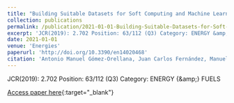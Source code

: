 ```yaml
---
title: "Building Suitable Datasets for Soft Computing and Machine Learning Techniques from Meteorological Data Integration: ACase Study for Predicting Significant Wave Height and Energy Flux"
collection: publications
permalink: /publication/2021-01-01-Building-Suitable-Datasets-for-Soft-Computing-and-Machine-Learning-Techniques-from-Meteorological-Da
excerpt: 'JCR(2019): 2.702 Position: 63/112 (Q3) Category: ENERGY &amp; FUELS'
date: 2021-01-01
venue: 'Energies'
paperurl: 'http://doi.org/10.3390/en14020468'
citation: 'Antonio Manuel Gómez-Orellana, Juan Carlos Fernández, Manuel Dorado-Moreno, <strong>Pedro Antonio Gutiérrez</strong>, César Hervás-Martínez, &quot;Building Suitable Datasets for Soft Computing and Machine Learning Techniques from Meteorological Data Integration: ACase Study for Predicting Significant Wave Height and Energy Flux.&quot; Energies, Vol. 14(2), 2021, pp.468.'
---
```

JCR(2019): 2.702 Position: 63/112 (Q3) Category: ENERGY {\&amp;} FUELS

[Access paper here](http://doi.org/10.3390/en14020468){:target="_blank"}
